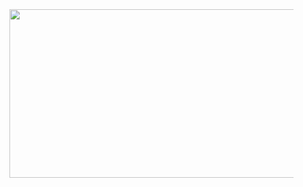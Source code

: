 <a href="https://github.com/devxb/gitanimals">
<img
  src="https://render.gitanimals.org/farms/KimJeongHyun"
  width="600"
  height="300"
/>
</a>
  
  

<!--
**KimJeongHyun/KimJeongHyun** is a ✨ _special_ ✨ repository because its `README.md` (this file) appears on your GitHub profile.

Here are some ideas to get you started:

- 🔭 I’m currently working on ...
- 🌱 I’m currently learning ...
- 👯 I’m looking to collaborate on ...
- 🤔 I’m looking for help with ...
- 💬 Ask me about ...
- 📫 How to reach me: ...
- 😄 Pronouns: ...
- ⚡ Fun fact: ...
-->
